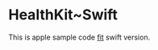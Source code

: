 HealthKit~Swift
===============
This is apple sample code [fit](https://developer.apple.com/library/prerelease/ios/samplecode/Fit/Introduction/Intro.html) swift version.